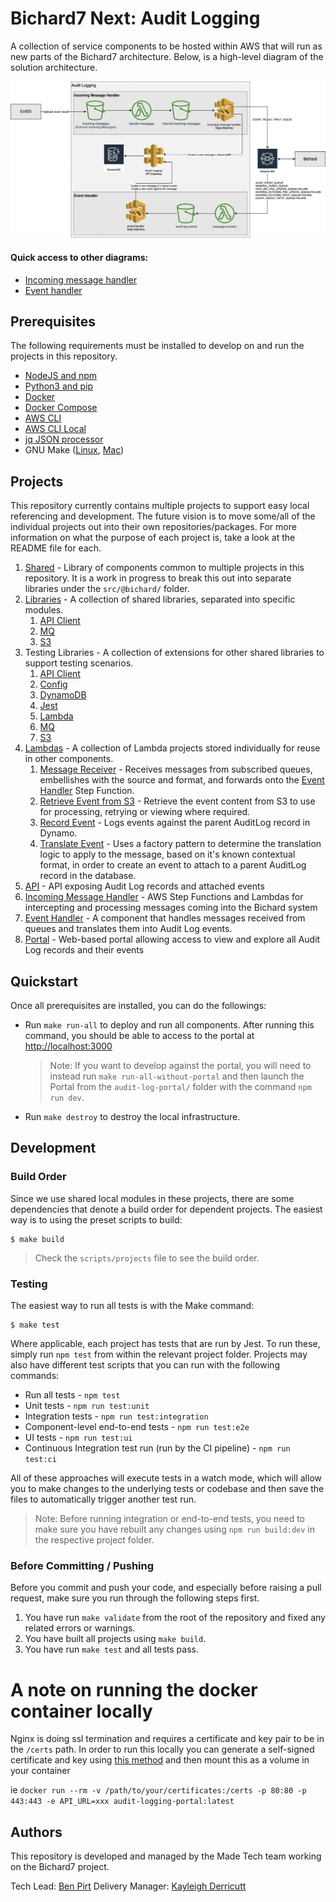 # Bichard7 Next: Audit Logging

A collection of service components to be hosted within AWS that will run as new parts of the Bichard7 architecture. Below, is a high-level diagram of the solution architecture.

![Bichard7 Audit Logging](/docs/infrastructure.png?raw=true "Infrastructure")

#### Quick access to other diagrams:
- [Incoming message handler](/incoming-message-handler)
- [Event handler](/src/event-handler)

## Prerequisites

The following requirements must be installed to develop on and run the projects in this repository.

- [NodeJS and npm](https://nodejs.org/en/download/)
- [Python3 and pip](https://www.python.org/downloads/)
- [Docker](https://docs.docker.com/get-docker/)
- [Docker Compose](https://docs.docker.com/compose/install/)
- [AWS CLI](https://docs.aws.amazon.com/cli/latest/userguide/install-cliv2.html)
- [AWS CLI Local](https://github.com/localstack/awscli-local)
- [jq JSON processor](https://stedolan.github.io/jq/)
- GNU Make ([Linux](https://www.gnu.org/software/make/), [Mac](https://formulae.brew.sh/formula/make))

## Projects

This repository currently contains multiple projects to support easy local referencing and development. The future vision is to move some/all of the individual projects out into their own repositories/packages. For more information on what the purpose of each project is, take a look at the README file for each.

1. [Shared](shared/) - Library of components common to multiple projects in this repository. It is a work in progress to break this out into separate libraries under the `src/@bichard/` folder.
1. [Libraries](src/@bichard/) - A collection of shared libraries, separated into specific modules.
   1. [API Client](src/@bichard/api-client/)
   1. [MQ](src/@bichard/mq/)
   1. [S3](src/@bichard/s3/)
1. Testing Libraries - A collection of extensions for other shared libraries to support testing scenarios.
   1. [API Client](src/@bichard/testing-api-client/)
   1. [Config](src/@bichard/testing-config/)
   1. [DynamoDB](src/@bichard/testing-dynamodb/)
   1. [Jest](src/@bichard/testing-jest/)
   1. [Lambda](src/@bichard/testing-lambda/)
   1. [MQ](src/@bichard/testing-mq/)
   1. [S3](src/@bichard/testing-s3/)
1. [Lambdas](src/lambdas/) - A collection of Lambda projects stored individually for reuse in other components.
   1. [Message Receiver](src/lambdas/message-receiver/) - Receives messages from subscribed queues, embellishes with the source and format, and forwards onto the [Event Handler](src/event-handler/) Step Function.
   1. [Retrieve Event from S3](src/lambdas/retrieve-event-from-s3/) - Retrieve the event content from S3 to use for processing, retrying or viewing where required.
   1. [Record Event](src/lambdas/record-event/) - Logs events against the parent AuditLog record in Dynamo.
   1. [Translate Event](src/lambdas/translate-event/) - Uses a factory pattern to determine the translation logic to apply to the message, based on it's known contextual format, in order to create an event to attach to a parent AuditLog record in the database.
1. [API](audit-log-api/) - API exposing Audit Log records and attached events
1. [Incoming Message Handler](incoming-message-handler/) - AWS Step Functions and Lambdas for intercepting and processing messages coming into the Bichard system
1. [Event Handler](src/event-handler/) - A component that handles messages received from queues and translates them into Audit Log events.
1. [Portal](audit-log-portal/) - Web-based portal allowing access to view and explore all Audit Log records and their events

## Quickstart

Once all prerequisites are installed, you can do the followings:

- Run `make run-all` to deploy and run all components. After running this command, you should be able to access to the portal at [http://localhost:3000](http://localhost:3000)
  > Note: If you want to develop against the portal, you will need to instead run `make run-all-without-portal` and then launch the Portal from the `audit-log-portal/` folder with the command `npm run dev`.
- Run `make destroy` to destroy the local infrastructure.

## Development

### Build Order

Since we use shared local modules in these projects, there are some dependencies that denote a build order for dependent projects. The easiest way is to using the preset scripts to build:

```shell
$ make build
```

> Check the `scripts/projects` file to see the build order.

### Testing

The easiest way to run all tests is with the Make command:

```shell
$ make test
```

Where applicable, each project has tests that are run by Jest. To run these, simply run `npm test` from within the relevant project folder. Projects may also have different test scripts that you can run with the following commands:

- Run all tests - `npm test`
- Unit tests - `npm run test:unit`
- Integration tests - `npm run test:integration`
- Component-level end-to-end tests - `npm run test:e2e`
- UI tests - `npm run test:ui`
- Continuous Integration test run (run by the CI pipeline) - `npm run test:ci`

All of these approaches will execute tests in a watch mode, which will allow you to make changes to the underlying tests or codebase and then save the files to automatically trigger another test run.

> Note: Before running integration or end-to-end tests, you need to make sure you have rebuilt any changes using `npm run build:dev` in the respective project folder.

### Before Committing / Pushing

Before you commit and push your code, and especially before raising a pull request, make sure you run through the following steps first.

1. You have run `make validate` from the root of the repository and fixed any related errors or warnings.
1. You have built all projects using `make build`.
1. You have run `make test` and all tests pass.

# A note on running the docker container locally

Nginx is doing ssl termination and requires a certificate and key pair to be in the `/certs` path.
In order to run this locally you can generate a self-signed certificate and key using [this method](https://linuxize.com/post/creating-a-self-signed-ssl-certificate/) and then mount
this as a volume in your container

ie `docker run --rm -v /path/to/your/certificates:/certs -p 80:80 -p 443:443 -e API_URL=xxx audit-logging-portal:latest`

## Authors

This repository is developed and managed by the Made Tech team working on the Bichard7 project.

Tech Lead: [Ben Pirt](mailto:ben@madetech.com)
Delivery Manager: [Kayleigh Derricutt](mailto:Kayleigh.derricutt@madetech.com)
